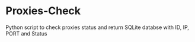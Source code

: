 # Proxies-Check
Python script to check proxies status and return SQLite databse with ID, IP, PORT and Status
